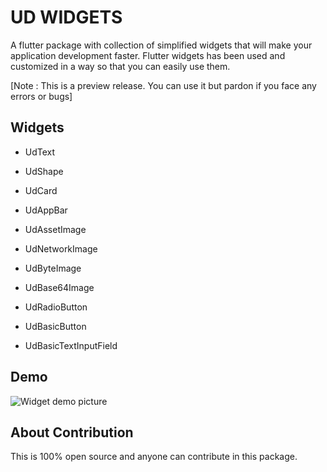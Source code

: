 
# UD WIDGETS


A flutter package with collection of simplified widgets that will make your application development faster. Flutter widgets has been used and customized in a way so that you can easily use them.

  
[Note : This is a preview release. You can use it but pardon if you face any errors or bugs]

  
## Widgets

  
- UdText

- UdShape

- UdCard

- UdAppBar

- UdAssetImage

- UdNetworkImage

- UdByteImage

- UdBase64Image

- UdRadioButton

- UdBasicButton

- UdBasicTextInputField


## Demo
  

![Widget demo picture](https://www.shajedulislam.dev/udwidgets/ud_widget_example.png)

 
## About Contribution

This is 100% open source and anyone can contribute in this package.